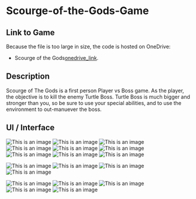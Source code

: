# Scourge-of-the-Gods-Game

## Link to Game
Because the file is too large in size, the code is hosted on OneDrive:
- Scourge of the Gods[onedrive_link](https://pages.github.com/).

## Description

Scourge of The Gods is a first person Player vs Boss game. As the player, the objective is to kill the enemy Turtle Boss. Turtle Boss is much bigger and stronger than you, so be sure to use your special abilities, and to use the environment to out-manuever the boss.

## UI / Interface

![This is an image](https://github.com/Brandredo/Scourge-of-the-Gods-Game/blob/main/Images/Screen%20Shot%202022-01-08%20at%208.58.33%20PM.png)
![This is an image](https://github.com/Brandredo/Scourge-of-the-Gods-Game/blob/main/Images/Screen%20Shot%202022-01-08%20at%209.00.14%20PM.png)
![This is an image](https://github.com/Brandredo/Scourge-of-the-Gods-Game/blob/main/Images/Screen%20Shot%202022-01-08%20at%209.00.33%20PM.png)
![This is an image](https://github.com/Brandredo/Scourge-of-the-Gods-Game/blob/main/Images/Screen%20Shot%202022-01-08%20at%209.00.55%20PM.png)
![This is an image](https://github.com/Brandredo/Scourge-of-the-Gods-Game/blob/main/Images/Screen%20Shot%202022-01-08%20at%209.01.52%20PM.png)
![This is an image](https://github.com/Brandredo/Scourge-of-the-Gods-Game/blob/main/Images/Screen%20Shot%202022-01-08%20at%209.02.08%20PM.png)
![This is an image](https://github.com/Brandredo/Scourge-of-the-Gods-Game/blob/main/Images/Screen%20Shot%202022-01-08%20at%209.02.29%20PM.png)
![This is an image](https://github.com/Brandredo/Scourge-of-the-Gods-Game/blob/main/Images/Screen%20Shot%202022-01-08%20at%209.03.00%20PM.png)
![This is an image](https://github.com/Brandredo/Scourge-of-the-Gods-Game/blob/main/Images/Screen%20Shot%202022-01-08%20at%209.03.21%20PM.png)

![This is an image](https://github.com/Brandredo/Scourge-of-the-Gods-Game/blob/main/Images/Screen%20Shot%202022-01-08%20at%209.03.21%20PM.png)
![This is an image](https://github.com/Brandredo/Scourge-of-the-Gods-Game/blob/main/Images/Screen%20Shot%202022-01-08%20at%209.03.52%20PM.png)
![This is an image](https://github.com/Brandredo/Scourge-of-the-Gods-Game/blob/main/Images/Screen%20Shot%202022-01-08%20at%209.04.11%20PM.png)
![This is an image](https://github.com/Brandredo/Scourge-of-the-Gods-Game/blob/main/Images/Screen%20Shot%202022-01-08%20at%209.04.15%20PM.png)

![This is an image](https://github.com/Brandredo/Scourge-of-the-Gods-Game/blob/main/Images/Screen%20Shot%202022-01-08%20at%209.13.49%20PM.png)
![This is an image](https://github.com/Brandredo/Scourge-of-the-Gods-Game/blob/main/Images/Screen%20Shot%202022-01-08%20at%209.14.16%20PM.png)
![This is an image](https://github.com/Brandredo/Scourge-of-the-Gods-Game/blob/main/Images/Screen%20Shot%202022-01-08%20at%209.15.00%20PM.png)
![This is an image](https://github.com/Brandredo/Scourge-of-the-Gods-Game/blob/main/Images/Screen%20Shot%202022-01-08%20at%209.15.06%20PM.png)
![This is an image](https://github.com/Brandredo/Scourge-of-the-Gods-Game/blob/main/Images/Screen%20Shot%202022-01-08%20at%209.15.14%20PM.png)
